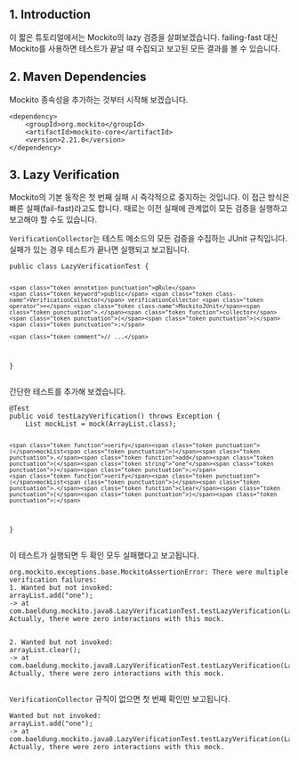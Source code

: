 <h2 id="1-introduction">1. Introduction</h2>
<p>이 짧은 튜토리얼에서는 Mockito의 lazy 검증을 살펴보겠습니다. failing-fast 대신 Mockito를 사용하면 테스트가 끝날 때 수집되고 보고된 모든 결과를 볼 수 있습니다.</p>
<h2 id="2-maven-dependencies">2. Maven Dependencies</h2>
<p>Mockito 종속성을 추가하는 것부터 시작해 보겠습니다.</p>
<pre><code class="language-java"><span class="token generics"><span class="token punctuation">&lt;</span>dependency<span class="token punctuation">&gt;</span></span>
    <span class="token generics"><span class="token punctuation">&lt;</span>groupId<span class="token punctuation">&gt;</span></span>org<span class="token punctuation">.</span>mockito<span class="token operator">&lt;</span><span class="token operator">/</span>groupId<span class="token operator">&gt;</span>
    <span class="token generics"><span class="token punctuation">&lt;</span>artifactId<span class="token punctuation">&gt;</span></span>mockito<span class="token operator">-</span>core<span class="token operator">&lt;</span><span class="token operator">/</span>artifactId<span class="token operator">&gt;</span>
    <span class="token generics"><span class="token punctuation">&lt;</span>version<span class="token punctuation">&gt;</span></span><span class="token number">2.21</span><span class="token number">.0</span><span class="token operator">&lt;</span><span class="token operator">/</span>version<span class="token operator">&gt;</span>
<span class="token operator">&lt;</span><span class="token operator">/</span>dependency<span class="token operator">&gt;</span></code></pre>
<h2 id="3-lazy-verification">3. Lazy Verification</h2>
<p>Mockito의 기본 동작은 첫 번째 실패 시 즉각적으로 중지하는 것입니다. 이 접근 방식은 빠른 실패(fail-fast)라고도 합니다. 때로는 이전 실패에 관계없이 모든 검증을 실행하고 보고해야 할 수도 있습니다.</p>
<p><code>VerificationCollector</code>는 테스트 메소드의 모든 검증을 수집하는 JUnit 규칙입니다. 실패가 있는 경우 테스트가 끝나면 실행되고 보고됩니다.</p>
<pre><code class="language-java"><span class="token keyword">public</span> <span class="token keyword">class</span> <span class="token class-name">LazyVerificationTest</span> <span class="token punctuation">{</span>
 
    <span class="token annotation punctuation">@Rule</span>
    <span class="token keyword">public</span> <span class="token class-name">VerificationCollector</span> verificationCollector <span class="token operator">=</span> <span class="token class-name">MockitoJUnit</span><span class="token punctuation">.</span><span class="token function">collector</span><span class="token punctuation">(</span><span class="token punctuation">)</span><span class="token punctuation">;</span>

    <span class="token comment">// ...</span>
<span class="token punctuation">}</span></code></pre>
<p>간단한 테스트를 추가해 보겠습니다.</p>
<pre><code class="language-java"><span class="token annotation punctuation">@Test</span>
<span class="token keyword">public</span> <span class="token keyword">void</span> <span class="token function">testLazyVerification</span><span class="token punctuation">(</span><span class="token punctuation">)</span> <span class="token keyword">throws</span> <span class="token class-name">Exception</span> <span class="token punctuation">{</span>
    <span class="token class-name">List</span> mockList <span class="token operator">=</span> <span class="token function">mock</span><span class="token punctuation">(</span><span class="token class-name">ArrayList</span><span class="token punctuation">.</span><span class="token keyword">class</span><span class="token punctuation">)</span><span class="token punctuation">;</span>
    
    <span class="token function">verify</span><span class="token punctuation">(</span>mockList<span class="token punctuation">)</span><span class="token punctuation">.</span><span class="token function">add</span><span class="token punctuation">(</span><span class="token string">"one"</span><span class="token punctuation">)</span><span class="token punctuation">;</span>
    <span class="token function">verify</span><span class="token punctuation">(</span>mockList<span class="token punctuation">)</span><span class="token punctuation">.</span><span class="token function">clear</span><span class="token punctuation">(</span><span class="token punctuation">)</span><span class="token punctuation">;</span>
<span class="token punctuation">}</span></code></pre>
<p>이 테스트가 실행되면 두 확인 모두 실패했다고 보고됩니다.</p>
<pre><code class="language-shell">org.mockito.exceptions.base.MockitoAssertionError: There were multiple verification failures:
<span class="token number">1</span>. Wanted but not invoked:
arrayList.add<span class="token punctuation">(</span><span class="token string">"one"</span><span class="token punctuation">)</span><span class="token punctuation">;</span>
-<span class="token operator">&gt;</span> at com.baeldung.mockito.java8.LazyVerificationTest.testLazyVerification<span class="token punctuation">(</span>LazyVerificationTest.java:21<span class="token punctuation">)</span>
Actually, there were zero interactions with this mock.

<span class="token number">2</span>. Wanted but not invoked:
arrayList.clear<span class="token punctuation">(</span><span class="token punctuation">)</span><span class="token punctuation">;</span>
-<span class="token operator">&gt;</span> at com.baeldung.mockito.java8.LazyVerificationTest.testLazyVerification<span class="token punctuation">(</span>LazyVerificationTest.java:22<span class="token punctuation">)</span>
Actually, there were zero interactions with this mock.</code></pre>
<p><code>VerificationCollector</code> 규칙이 없으면 첫 번째 확인만 보고됩니다.</p>
<pre><code class="language-java"><span class="token class-name">Wanted</span> but not invoked<span class="token operator">:</span>
arrayList<span class="token punctuation">.</span><span class="token function">add</span><span class="token punctuation">(</span><span class="token string">"one"</span><span class="token punctuation">)</span><span class="token punctuation">;</span>
<span class="token operator">-&gt;</span> at com<span class="token punctuation">.</span>baeldung<span class="token punctuation">.</span>mockito<span class="token punctuation">.</span>java8<span class="token punctuation">.</span><span class="token class-name">LazyVerificationTest</span><span class="token punctuation">.</span><span class="token function">testLazyVerification</span><span class="token punctuation">(</span><span class="token class-name">LazyVerificationTest</span><span class="token punctuation">.</span>java<span class="token operator">:</span><span class="token number">19</span><span class="token punctuation">)</span>
<span class="token class-name">Actually</span><span class="token punctuation">,</span> there were zero interactions <span class="token keyword">with</span> <span class="token keyword">this</span> mock<span class="token punctuation">.</span></code></pre>